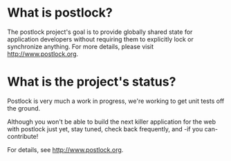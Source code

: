 # What is postlock? #
The postlock project's goal is to provide globally shared state for application developers without requiring them to explicitly lock or synchronize anything. For more details, please visit <http://www.postlock.org>.

# What is the project's status? #
Postlock is very much a work in progress, we're working to get unit tests off the ground.

Although you won't be able to build the next killer application for the web with postlock just yet, stay tuned, check back frequently, and -if you can- contribute!

For details, see <http://www.postlock.org>.

